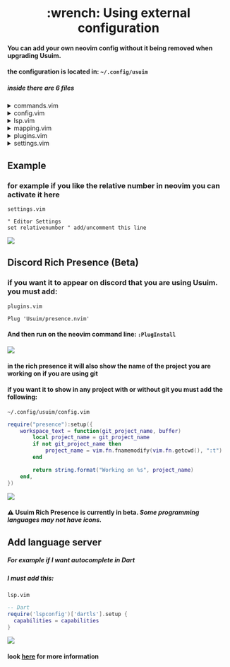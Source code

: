 <h1 align="center">:wrench: Using external configuration</h1>

#### You can add your own neovim config without it being removed when upgrading Usuim. 
#### the configuration is located in: `~/.config/usuim`

##### inside there are 6 files

<details>
  <summary>commands.vim</summary>

```vim
" Go to definition
command! GoToDef lua vim.lsp.buf.definition()
```
</details>

<details>
  <summary>config.vim</summary>

```vim
" CloseTag

let g:closetag_filenames = '*.html,*.xhtml,*.phtml,*.vue'
let g:closetag_filetypes = 'html,xhtml,phtml,vue'

lua<<EOF

-- Transparent.nvim
require("transparent").setup({
  enable = false,
  extra_groups = {

    "BufferLineTabClose",
    "BufferlineBufferSelected",
    "BufferLineFill",
    "BufferLineBackground",
    "BufferLineSeparator",
    "BufferLineIndicatorSelected",
  },
  exclude = {},
})

-- Colorizer
require 'colorizer'.setup {
  css = { css = true; };
  html = {
    mode = 'background';
  }
}

-- Refactoring
require('refactoring').setup({})
require("telescope").load_extension("refactoring")
vim.api.nvim_set_keymap(
  "v",
  "<C-r>",
  "<Esc><cmd>lua require('telescope').extensions.refactoring.refactors()<CR>",
  { noremap = true }
)

EOF
```
 </details>

<details>
  <summary>lsp.vim</summary>
  
```vim

lua<<EOF

local capabilities = require('cmp_nvim_lsp').default_capabilities()

-- To add a langserver for example:

-- require('lspconfig')['clangd'].setup {
--   capabilities = capabilities
-- }

EOF
```
  </details>
  
 <details>
   <summary>mapping.vim</summary>

```vim
" Search
inoremap <C-f> <ESC>:SearchBoxMatchAll title="Search"<cr>
nnoremap <C-f> :SearchBoxMatchAll title="Search"<cr>
xnoremap <C-f> :SearchBoxMatchAll title="Search" visual_mode=true <cr>

" Replace
inoremap <c-l> <ESC>:SearchBoxReplace confirm=native<CR>
nnoremap <c-l> :SearchBoxReplace confirm=native<CR>
vnoremap <c-l> :SearchBoxReplace confirm=native<CR>

" Telescope
nnoremap <C-b> :Telescope find_files cwd=.<cr>
inoremap <C-b> <ESC>:Telescope find_files cwd=.<cr>

" Open dashboard
nnoremap <F3> :Dashboard <CR>
```
</details>
   
<details>
   <summary>plugins.vim</summary>

```vim
" Nord Theme
Plug 'shaunsingh/nord.nvim'
```
</details>
   
<details>
  <summary>settings.vim</summary>

```vim
" this setting can be changed and will not be overridden by an update
" to disable any parameter you must comment the line

" To import files:
" source $HOME/.config/usuim/file.vim

" Autoinsert mode
autocmd BufRead,BufNewFile,BufEnter * set formatoptions-=cro | start

" Themes
colorscheme onedark

" Editor Settings
set termguicolors
set guifont=Fira\ Code:h12
set number
set splitbelow
" set relativenumber
```
</details>

   
## Example
   
### for example if you like the relative number in neovim you can activate it here
`settings.vim`
 
```vim
" Editor Settings
set relativenumber " add/uncomment this line
```
<kbd>
  <img src="https://user-images.githubusercontent.com/59105868/184548218-0ac11ec5-47bb-4488-b3fa-e8b82b1832a1.png">
</kbd>
   
## Discord Rich Presence (Beta)

### if you want it to appear on discord that you are using Usuim. you must add:
`plugins.vim`

```vim
Plug 'Usuim/presence.nvim'
```
#### And then run on the neovim command line: `:PlugInstall`
   
<kbd>
  <img src="https://user-images.githubusercontent.com/59105868/184581978-6232addc-69fb-46b0-aebd-ff98805095d9.png">
</kbd>
   
#### in the rich presence it will also show the name of the project you are working on if you are using git
#### if you want it to show in any project with or without git you must add the following: 
   
`~/.config/usuim/config.vim`

```lua
require("presence"):setup({
    workspace_text = function(git_project_name, buffer)
        local project_name = git_project_name
        if not git_project_name then
            project_name = vim.fn.fnamemodify(vim.fn.getcwd(), ":t")
        end

        return string.format("Working on %s", project_name)
    end,
})
``` 
<kbd>
  <img src="https://user-images.githubusercontent.com/59105868/190280716-17e25a99-a415-4f65-af75-0a9e6cbecc25.png">
</kbd>

#### ⚠️ Usuim Rich Presence is currently in beta. _Some programming languages may not have icons._
   
## Add language server

##### For example if I want autocomplete in **Dart**

##### I must add this:

`lsp.vim`
   
```lua
-- Dart
require('lspconfig')['dartls'].setup {
  capabilities = capabilities
}
```

<kbd>
  <img src="https://user-images.githubusercontent.com/59105868/184723805-29101317-a8ce-46ef-bf59-faccd4364f52.png">
</kbd>

#### look <a href="https://github.com/neovim/nvim-lspconfig/blob/master/doc/server_configurations.md">here</a> for more information
